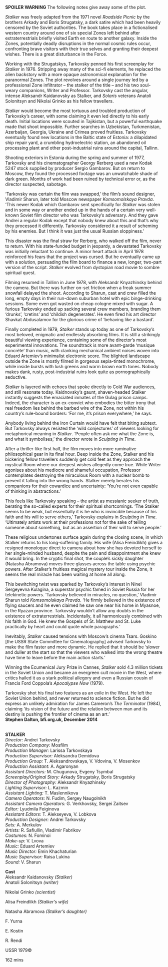 

**SPOILER WARNING** The following notes give away some of the plot.

_Stalker_ was freely adapted from the 1971 novel _Roadside Picnic_ by the brothers Arkady and Boris Strugatsky, a dark satire which had been heavily censored by the Soviet authorities. The book takes place in a fictionalised western country around one of six special Zones left behind after extraterrestrials briefly visited Earth en route to another galaxy. Inside the Zones, potentially deadly disruptions in the normal cosmic rules occur, confronting brave visitors with their true selves and granting their deepest wishes. There is a great disturbance in the Force.

Working with the Strugatskys, Tarkovsky penned his first screenplay for _Stalker_ in 1976. Stripping away many of the sci-fi elements, he replaced the alien backstory with a more opaque astronomical explanation for the paranormal Zones. The plot revolves around a single journey led by a professional Zone infiltrator – the stalker of the title – and his two soul-weary companions, Writer and Professor. Tarkovsky cast the angular, intense Aleksandr Kaidanovsky as Stalker, and _Solaris_ veterans Anatoli Solonitsyn and Nikolai Grinko as his fellow travellers.

_Stalker_ would become the most tortuous and troubled production of Tarkovsky’s career, with some claiming it even led directly to his early death. Initial locations were scouted in Tajikistan, but a powerful earthquake made that shoot impossible. Further searches in Uzbekistan, Turkmenistan, Azerbaijan, Georgia, Ukraine and Crimea proved fruitless. Tarkovsky eventually found new locations in the Baltic state of Estonia: a dilapidated ship repair yard, a crumbling hydroelectric station, an abandoned oil processing plant and other post-industrial ruins around the  capital, Tallinn.

Shooting exteriors in Estonia during the spring and summer of 1977, Tarkovsky and his cinematographer Georgy Rerberg used a new Kodak 5247 stock supplied by producer Sergio Gambarov. But on return to Moscow, they found the processed footage was an unwatchable shade of dark green. Months of work had been ruined by technical error or, as the director suspected, sabotage.

‘Tarkovsky was certain the film was swapped,’ the film’s sound designer, Vladimir Sharun, later told Moscow newspaper _Komsomolskaya Pravda_. ‘This newer Kodak which Gambarov sent specifically for _Stalker_ was stolen and in some way or another ended up in the hands of a certain very well-known Soviet film director who was Tarkovsky’s adversary. And they gave Andrei a regular Kodak except that nobody knew about this and that’s why they processed it differently. Tarkovsky considered it a result of scheming by his enemies. But I think it was just the usual Russian sloppiness.’

This disaster was the final straw for Rerberg, who walked off the film, never to return. With his state-funded budget in jeopardy, a devastated Tarkovsky was initially reluctant to continue. A minor heart attack in April 1978 reinforced his fears that the project was cursed. But he eventually came up with a solution, persuading the film board to finance a new, longer, two-part version of the script. _Stalker_ evolved from dystopian road movie to sombre spiritual quest.

Filming resumed in Tallinn in June 1978, with Aleksandr Knyazhinsky behind the camera. But there was further on-set friction when a freak summer snowfall delayed the shoot. According to Sharun, cast and crew filled the long, empty days in their  run-down suburban hotel with epic binge-drinking sessions. Some even got wasted on cheap cologne mixed with sugar. A furious Tarkovsky ended up sacking several crew members, branding them ‘drunks’, ‘cretins’ and ‘childish degenerates’. He even  fired his art director Shavkat Abdusalamov for the glorious crime of ‘behaving like  a bastard’.

Finally completed in 1979, _Stalker_ stands up today as one of Tarkovsky’s most beloved, enigmatic and endlessly absorbing films. It is still a strikingly beautiful viewing experience, containing some of the director’s most experimental innovations.  The soundtrack is more avant-garde ‘musique concrète’ than music, with clanking mechanical ambient noises woven into Eduard Artemiev’s minimalist electronic score. The blighted landscape outside the Zone is mostly filmed in gorgeous sepia-tinted monochrome, while inside bursts with lush greens and warm brown earth tones. Nobody makes dank, rusty, post-industrial ruins look quite as pornographically seductive.

_Stalker_ is layered with echoes that spoke directly to Cold War audiences, and still resonate today. Kaidnovsky’s gaunt, shaven-headed Stalker instantly suggests the emaciated inmates of the Gulag prison camps. Indeed, the character is an ex-convict who embodies the bitter irony that real freedom lies behind the barbed wire of the Zone, not within his country’s rule-bound borders: ‘For me, it’s prison everywhere,’  he says.

Anybody living behind the Iron Curtain would have felt that biting subtext. But Tarkovsky always resisted the ‘wild conjectures’ of viewers looking for metaphorical meaning in _Stalker_. ‘People often ask me what the Zone is, and what it symbolises,’ the director wrote in _Sculpting in Time_.

After a thriller-like first half, the film moves into more ruminative philosophical gear in its final hour. Deep inside the Zone, Stalker and his bickering fellow travellers suddenly get cold feet as they approach the mystical Room where our deepest wishes allegedly come true. While Writer agonises about his mediocre and shameful occupation, Professor contemplates destroying the miraculous Room with a nuclear bomb to prevent it falling into the wrong hands. Stalker merely berates his companions for their cowardice and uncertainty: ‘You’re not even capable of thinking in abstractions.’

This feels like Tarkovsky speaking – the artist as messianic seeker of truth, berating the so-called experts for their spiritual shortcomings. ‘The Stalker seems to be weak, but essentially it is he who is invincible because of his faith and his will to serve others,’ Tarkovsky explains in _Sculpting in Time_. ‘Ultimately artists work at their professions not for the sake of telling someone about something, but as an assertion of their will to serve people.’

These religious undertones surface again during the closing scene, in which Stalker returns to his long-suffering family. His wife (Alisa Freindlikh) gives a resigned monologue direct to camera about how she has devoted herself to her single-minded husband, despite the pain and disappointment she knew it would bring. In the cryptic final shot, the couple’s sickly daughter (Natasha Abramova) moves three glasses across the table using psychic powers. After Stalker’s fruitless magical mystery tour inside the Zone, it seems the real miracle has been waiting at home all along.

This bewitching twist was sparked by Tarkovsky’s interest in Ninel Sergeyevna Kulagina, a superstar psychic famed in Soviet Russia for her telekinetic powers. ‘Tarkovsky believed in miracles, no question,’ Vladimir Sharun told _Komsomolskaya Pravda_. ‘He firmly believed in the existence of flying saucers and he even claimed he saw one near his home in Myasnoe, in the Ryazan province. Tarkovsky wouldn’t allow any doubts in the existence of extraterrestrials. Incidentally, it all harmoniously combined with his faith in God. He knew the Gospels of St. Matthew and St. Luke practically by heart and could quote whole paragraphs.’

Inevitably, _Stalker_ caused tensions with Moscow’s cinema Tsars. Goskino [the USSR State Committee for Cinematography] advised Tarkovsky to make the film faster and more dynamic. He replied that it should be ‘slower and duller at the start so that the viewers who walked into the wrong theatre have time to leave before the main  action starts.’

Winning the Ecumenical Jury Prize in Cannes, _Stalker_ sold 4.3 million tickets in the Soviet Union and became an evergreen cult movie in the West, where critics hailed it as a stark political allegory and even a Russian cousin of Francis Ford Coppola’s _Apocalypse Now_ (1979).

Tarkovsky shot his final two features as an exile in the West. He left the Soviet Union behind, and never returned to science fiction. But he did express an unlikely admiration for James Cameron’s _The Terminator_ (1984), claiming ‘its vision of the future and the relation between man and its destiny is pushing the frontier of cinema as an art.’  
**Stephen Dalton, bfi.org.uk, December 2014**
<br><br>

**STALKER**<br>
_Director:_ Andrei Tarkovsky<br>
_Production Company:_ Mosfilm<br>
_Production Manager:_ Larissa Tarkovskaya<br>
_Production Supervisor:_ Aleksandra Demidova<br>
_Production Group:_ T. Aleksandrovskaya,  V. Vdovina, V. Mosenkov<br>
_Production Assistant:_ A. Agaronyan<br>
_Assistant Directors:_ M. Chugunova,  Evgeny Tsymbal<br>
_Screenplay/Original Story:_ Arkady Strugatsky,  Boris Strugatsky<br>
_Director of Photography:_  Aleksandr Knyazhinsky<br>
_Lighting Supervisor:_ L. Kazmin<br>
_Assistant Lighting:_ T. Maslennikova<br>
_Camera Operators:_ N. Fudim,  Sergey Naugolnikh<br>
_Assistant Camera Operators:_ G. Verkhovsky,  Sergei Zaitsev<br>
_Editor:_ Lyudmila Feiginova<br>
_Assistant Editors:_ T. Alekseyeva, V. Lobkova<br>
_Production Designer:_ Andrei Tarkovsky<br>
_Sets:_ A. Merkulov<br>
_Artists:_ R. Safiullin, Vladimir Fabrikov<br>
_Costumes:_ N. Fominoi<br>
_Make-up:_ V. Lvova<br>
_Music:_ Eduard Artemiev<br>
_Music Director:_ Emin Khachaturian<br>
_Music Supervisor:_ Raisa Lukina<br>
_Sound:_ V. Sharun<br>

**Cast**<br>
Aleksandr Kaidanovsky _(Stalker)_<br>
Anatoli Solonitsyn _(writer)_<br>

Nikolai Grinko _(scientist)_<br>

Alisa Freindlikh _(Stalker’s wife)_<br>

Natasha Abramova _(Stalker’s daughter)_<br>

F. Yurna<br>

E. Kostin<br>

R. Rendi<br>

USSR 1979©<br>

162 mins<br>
<br>
<!--stackedit_data:
eyJoaXN0b3J5IjpbMzQxOTE5ODc2XX0=
-->
